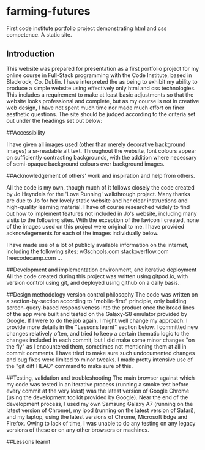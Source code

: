 # farming-futures
First code institute portfolio project demonstrating html and css competence. A static site.

## Introduction
This website was prepared for presentation as a first portfolio project for my online course in Full-Stack programming with the Code Institute, based in Blackrock, Co. Dublin. I have interpreted the as being to exhibit my ability to produce a simple website
using effectively only html and css technologies. This includes a requirement to make at least basic adjustments so that the website looks professional and complete, but as my course is not in creative web design, I have not spent much time nor made much effort on finer
aesthetic questions. The site should be judged according to the criteria set out under the headings set out below:

##Accessibility

I have given all images used (other than merely decorative background images) a sr-readable alt text. Throughout the website, font colours appear on sufficiently contrasting backgrounds, with the addition where necessary of semi-opaque background colours over
background images.

##Acknowledgement of others' work and inspiration and help from others.

All the code is my own, though much of it follows closely the code created by Jo Heyndels for the 'Love Running' walkthrough project. Many thanks are due to Jo for her lovely static website and her clear instructions and high-quality learning material. 
I have of course researched widely to find out how to implement features not included in Jo's website, including many visits to the following sites. With the exception of the favicon I created, none of the images used on this project were original to me.
I have provided acknowlegements for each of the images individually below.

I have made use of a lot of publicly available information on the internet, including the following sites:
w3schools.com
stackoverflow.com
freecodecamp.com
...

##Development and implementation environment, and iterative deployment
All the code created during this project was written using gitpod.io, with version control using git, and deployed using github on a daily basis.

##Design methodology version control philosophy
The code was written on a section-by-section according to "mobile-first" principle, only building screen-query-based responsiveness into the product once the broad lines of the app were built and tested on the Galaxy-S8 emulator provided by Google. If I were to do the
job again, I might well change my approach. I provide more details in the "Lessons learnt" section below.
I committed new changes relatively often, and tried to keep a certain thematic logic to the changes included in each commit, but I did make some minor changes "on the fly" as I encountered them, sometimes not mentioning them at all in commit comments. I have tried to
make sure such undocumented changes and bug fixes were limited to minor tweaks. I made pretty intensive use of the "git diff HEAD" command to make sure of this.
 
##Testing, validation and troubleshooting
The main browser against which my code was tested in an iterative process (running a smoke test before every commit at the very least) was the latest version of Google Chrome (using the development toolkit provided by Google). Near the end of the development process, 
I used my own Samsung Galaxy A7 (running on the latest version of Chrome), my ipod (running on the latest version of Safari), and my laptop, using the latest versions of Chrome, Microsoft Edge and Firefox. Owing to lack of time, I was unable to do any testing on any 
legacy versions of these or on any other browsers or machines.



##Lessons learnt





